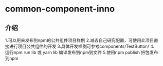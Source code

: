 # common-component-inno
## 介绍
1.可以用来发布到npm的公共组件项目样例
2.减去自己研究配置，可使用此项目直接进行项目公共组件的开发
3.具体开发样例可参考components/TestButton/
4.运行npm run lib 或 yarn lib 编译发布到npm到文件
5.使用npm publish 把包发布到npm
